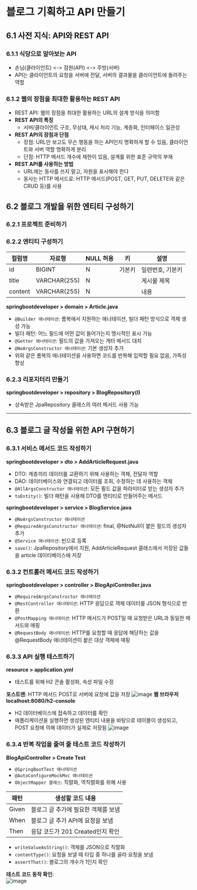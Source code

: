# 블로그 기획하고 API 만들기 

## 6.1 사전 지식: API와 REST API

### 6.1.1 식당으로 알아보는 API
- 손님(클라이언트) <-> 점원(API) <-> 주방(서버)
- API는 클라이언트의 요청을 서버에 전달, 서버의 결과물을 클라이언트에 돌려주는 역할

### 6.1.2 웹의 장점을 최대한 활용하는 REST API
- REST API: 웹의 장점을 최대한 활용하는 URL의 설계 방식을 의미함
- **REST API의 특징**
    - 서버/클라이언트 구조, 무상태, 캐시 처리 기능, 계층화, 인터페이스 일관성 
- **REST API의 장점과 단점**
    - 장점: URL만 보고도 무슨 행동을 하는 API인지 명확하게 할 수 있음, 클라이언트와 서버 역할 명확하게 분리
    - 단점: HTTP 메서드 개수에 제한이 있음, 설계를 위한 표준 규약의 부재
- **REST API를 사용하는 방법**
    - URL에는 동사를 쓰지 말고, 자원을 표시해야 한다
    - 동사는 HTTP 메서드로: HTTP 메서드(POST, GET, PUT, DELETE와 같은 CRUD 등)를 사용
  
## 6.2 블로그 개발을 위한 엔티티 구성하기 
### 6.2.1 프로젝트 준비하기

### 6.2.2 엔티티 구성하기 
| 컬럼명 | 자료형 | NULL 허용 | 키 | 설명 |
| --- | --- | --- | --- | --- |
| id | BIGINT | N | 기본키 | 일련번호, 기본키 |
| title | VARCHAR(255) | N |  | 게시물 제목 |
| content | VARCHAR(255) | N |  | 내용 |  

**springbootdeveloper > domain > Article.java**
- `@Builder 애너테이션`: 롬복에서 지원하는 애너테이션, 빌더 패턴 방식으로 객체 생성 가능
- 빌더 패턴: 어느 필드에 어떤 값이 들어가는지 명시적인 표시 가능
- `@Getter 애너테이션`: 필드의 값을 가져오는 게터 메서드 대치 
- `@NoArgsConstructor 애너테이션`: 기본 생성자 추가
- 위와 같은 롬복의 애너테이션을 사용하면 코드를 반복해 입력할 필요 없음, 가독성 향상

### 6.2.3 리포지터리 만들기
**springbootdeveloper > repository > BlogRepository(I)**
- 상속받은 JpaRepository 클래스의 여러 메서드 사용 가능 

---

## 6.3 블로그 글 작성을 위한 API 구현하기
### 6.3.1 서비스 메서드 코드 작성하기
**springbootdeveloper > dto > AddArticleRequest.java**
- DTO: 계층끼리 데이터를 교환하기 위해 사용하는 객체, 전달자 역할
- DAO: 데이터베이스와 연결되고 데이터를 조회, 수정하는 데 사용하는 객체
- `@AllArgsConstructor 애너테이션`: 모든 필드 값을 파라미터로 받는 생성자 추가 
- `toEntity()`: 빌더 패턴을 사용해 DTO를 엔티티로 만들어주는 메서드
  
**springbootdeveloper > service > BlogService.java**
- `@NoArgsConstructor 애너테이션`
- `@RequiredArgsConstructor 애너테이션`: final, @NotNull이 붙은 필드의 생성자 추가
- `@Service 애너테이션`: 빈으로 등록
- `save()`: JpaRepository에서 지원, AddArticleRequest 클래스에서 저장된 값들을 article 데이터베이스에 저장
  
### 6.3.2 컨트롤러 메서드 코드 작성하기
**springbootdeveloper > controller > BlogApiController.java**
- `@RequiredArgsConstructor 애너테이션`
- `@RestController 애너테이션`: HTTP 응답으로 객체 데이터를 JSON 형식으로 반환
- `@PostMapping 애너테이션`: HTTP 메서드가 POST일 때 요청받은 URL과 동일한 메서드와 매핑
- `@RequestBody 애너테이션`: HTTP를 요청할 때 응답에 해당하는 값을 @RequestBody 애너테이션이 붙은 대상 객체에 매핑 

### 6.3.3 API 실행 테스트하기
**resource > application.yml** 
- 테스트를 위해 H2 콘솔 활성화, 속성 파일 수정

**포스트맨**: HTTP 메서드 POST로 서버에 요청에 값을 저장 
![image](https://github.com/gkdudans/efub4-springboot3-developer-study/assets/124586544/f6b5c328-2fa3-4c9f-ba1e-46345ef469c6)
**웹 브라우저 localhost:8080/h2-console** 
- H2 데이터베이스에 접속하고 데이터를 확인
- 애플리케이션을 실행하면 생성된 엔티티 내용을 바탕으로 테이블이 생성되고, POST 요청에 의해 데이터가 실제로 저장됨
![image](https://github.com/gkdudans/efub4-springboot3-developer-study/assets/124586544/a9ba21ba-72a3-4a49-8b15-41e4e1272d27)

### 6.3.4 반복 작업을 줄여 줄 테스트 코드 작성하기
**BlogApiController > Create Test**
- `@SpringBootTest 애너테이션`
- `@AutoConfigureMockMvc 애너테이션`
- `ObjectMapper 클래스`: 직렬화, 역직렬화를 위해 사용

| 패턴 | 생성할 코드 내용  |  
| --- | --- |
| Given | 블로그 글 추가에 필요한 객체를 보냄 
| When | 블로그 글 추가 API에 요청을 보냄 
| Then | 응답 코드가 201 Created인지 확인 
- `writeValueAsString()`: 객체를 JSON으로 직렬화
- `contentType()`: 요청을 보낼 때 타입 중 하나를 골라 요청을 보냄
- `assertThat()`: 블로그의 개수가 1인지 확인

**테스트 코드 동작 확인**:  
![image](https://github.com/gkdudans/efub4-springboot3-developer-study/assets/124586544/f3f58f02-970d-4ea0-a754-ba65efdbf846)

